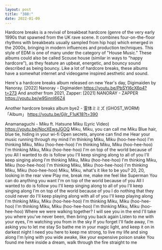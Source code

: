 ```yaml
---
layout: post
title: "388:"
date: 2022-01-09
---
```


Hardcore breaks is a revival of breakbeat hardcore (genre of the very early 1990s that spawned from the UK rave scene. It combines four-on-the-floor rhythms with breakbeats usually sampled from hip hop) which emerged in the 2000s, bringing in modern influences and production techniques. This style of EDM is one of many under the category of "House Music." These albums could also be called Scouse house (similar in ways to "happy hardcore"), as they feature an upbeat, energetic, and bouncy sound described as being bouncy. Like a lot of hardcore breaks, these albums have a somewhat internet and videogame inspired aesthetic and sound.


Here's a hardcore breaks album released on new Year's day, Digimaiden by Nanoray.
 [2022] Nanoray - Digimaiden
https://youtu.be/PbSYI6cX6p4?t=273 
And another from 2021, Zapper:
 [2021] NANORAY - ZAPPER
https://youtu.be/w9SinnI66Z4 


Another hardcore breaks album
 bye2 - 霊体ミミズ (GHOST_WORM) 「Album」
https://youtu.be/Gjlr_F1uK18?t=390




 Anamanaguchi - Miku ft. Hatsune Miku (Lyric Video)
https://youtu.be/NocXEwsJGOQ
Miku, Miku, you can call me Miku Blue hair, blue tie, hiding in your wi-fi Open secrets, anyone can find me Hear your music running through my mind I'm thinking Miku, Miku (hoo-hee-hoo) I'm thinking Miku, Miku (hoo-hee-hoo) I'm thinking Miku, Miku (hoo-hee-hoo) I'm thinking Miku, Miku (hoo-hee-hoo) I'm on top of the world because of you All I wanted to do is follow you I'll keep singing along to all of you I'll keep singing along I'm thinking Miku, Miku (hoo-hee-hoo) I'm thinking Miku, Miku (hoo-hee-hoo) I'm thinking Miku, Miku (hoo-hee-hoo) I'm thinking Miku, Miku (hoo-hee-hoo) Miku, Miku, what's it like to be you? 20, 20, looking in the rear view Play me, break me, make me feel like Superman You can do anything you want I'm on top of the world because of you All I wanted to do is follow you I'll keep singing along to all of you I'll keep singing along I'm on top of the world because of you I do nothing that they could never do I'll keep playing along with all of you I'll keep playing along I'm thinking Miku, Miku (hoo-hee-hoo) I'm thinking Miku, Miku (hoo-hee-hoo) I'm thinking Miku, Miku (hoo-hee-hoo) I'm thinking Miku, Miku (hoo-hee-hoo) Where we were walking together? I will see you in the end I'll take you where you've never been, then bring you back again Listen to me with your eyes, I'm watching you from in the sky If you forget I'll fade away, I'm asking you to let me stay So bathe me in your magic light, and keep it on in darkest night I need you here to keep me strong, to live my life and sing along I'm lying with you wide awake, like your expensive poison snake You found me here inside a dream, walk through the fire straight to me
